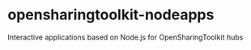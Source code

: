 opensharingtoolkit-nodeapps
===========================

Interactive applications based on Node.js for OpenSharingToolkit hubs
